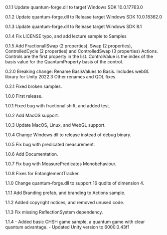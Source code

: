 0.1.1 Update quantum-forge.dll to target Windows SDK 10.0.17763.0

0.1.2 Update quantum-forge.dll to Release target Windows SDK 10.0.18362.0

0.1.3 Update quantum-forge.dll to Release target Windows SDK 8.1

0.1.4 Fix LICENSE typo, and add lecture sample to Samples

0.1.5 Add FractionalISwap (2 properties), Swap (2 properties), ControlledCycle (2 properties) and ControlledSwap (3 properties) Actions. Controls are the first property in the list. ControlValue is the index of the basis value for the QuantumProperty basis of the control.

0.2.0 Breaking change: Rename BasisValues to Basis.
    Includes webGL library for Unity 2022.3
    Other renames and QOL fixes.

0.2.1 Fixed broken samples.

1.0.0 First release.

1.0.1 Fixed bug with fractional shift, and added test.

1.0.2 Add MacOS support.

1.0.3 Update MacOS, Linux, and WebGL support.

1.0.4 Change Windows dll to release instead of debug binary.

1.0.5 Fix bug with predicated measurement.

1.0.6 Add Documentation.

1.0.7 Fix bug with MeasurePredicates Monobehaviour.

1.0.8 Fixes for EntanglementTracker.

1.1.0 Change quantum-forge.dll to support 16 qudits of dimension 4.

1.1.1 Add Branding prefab, and branding to Actions sample.

1.1.2 Added copyright notices, and removed unused code.

1.1.3 Fix missing ReflectionSystem dependency.

1.1.4   - Added basic CHSH game sample, a quantum game with clear quantum advantage.
        - Updated Unity version to 6000.0.43f1